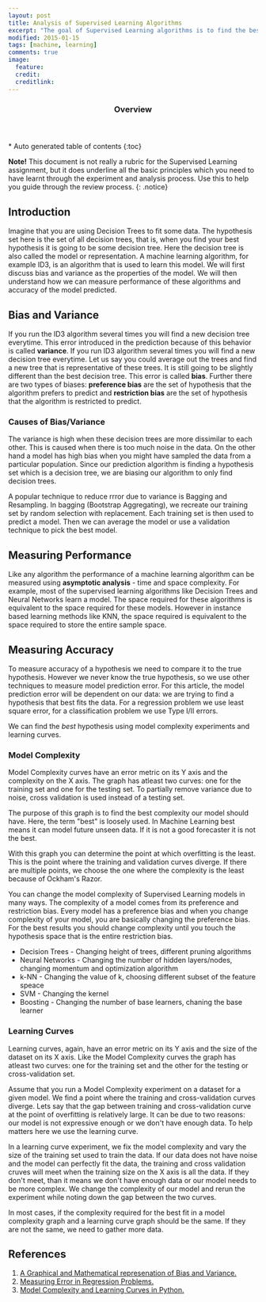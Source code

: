 ```yaml
---
layout: post
title: Analysis of Supervised Learning Algorithms
excerpt: "The goal of Supervised Learning algorithms is to find the best hypothesis. To discuss analysis of these algorithms means understanding properties of the model predicted and the prediction algorithm itself."
modified: 2015-01-15
tags: [machine, learning]
comments: true
image:
  feature:
  credit:
  creditlink:
---
```


<section id="table-of-contents" class="toc">
  <header>
    <h3>Overview</h3>
  </header>
<div id="drawer" markdown="1">
*  Auto generated table of contents
{:toc}
</div>
</section><!-- /#table-of-contents -->


**Note!** This document is not really a rubric for the Supervised Learning assignment, but it does underline all the basic principles which you need to have learnt through the experiment and analysis process. Use this to help you guide through the review process.
{: .notice}

## Introduction

Imagine that you are using Decision Trees to fit some data. The hypothesis set here is the set of all decision trees, that is, when you find your best hypothesis it is going to be some decision tree. Here the decision tree is also called the model or representation. A machine learning algorithm, for example ID3, is an algorithm that is used to learn this model. We will first discuss bias and variance as the properties of the model. We will then understand how we can measure performance of these algorithms and accuracy of the model predicted.

## Bias and Variance

If you run the ID3 algorithm several times you will find a new decision tree everytime. This error introduced in the prediction because of this behavior is called **variance**. If you run ID3 algorithm several times you will find a new decision tree everytime. Let us say you could average out the trees and find a new tree that is representative of these trees. It is still going to be slightly different than the best decision tree. This error is called **bias**. Further there are two types of biases: **preference bias** are the set of hypothesis that the algorithm prefers to predict and **restriction bias** are the set of hypothesis that the algorithm is restricted to predict.

### Causes of Bias/Variance

The variance is high when these decision trees are more dissimilar to each other. This is caused when there is too much noise in the data. On the other hand a model has high bias when you might have sampled the data from a particular population. Since our prediction algorithm is finding a hypothesis set which is a decision tree, we are biasing our algorithm to only find decision trees.

A popular technique to reduce rrror due to variance is Bagging and Resampling. In bagging (Bootstrap Aggregating), we recreate our training set by random selection with replacement. Each training set is then used to predict a model. Then we can average the model or use a validation technique to pick the best model.

## Measuring Performance

Like any algorithm the performance of a machine learning algorithm can be measured using **asymptotic analysis** - time and space complexity. For example, most of the supervised learning algorithms like Decision Trees and Neural Networks learn a model. The space required for these algorithms is equivalent to the space required for these models. However in instance based learning methods like KNN, the space required is equivalent to the space required to store the entire sample space.

## Measuring Accuracy

To measure accuracy of a hypothesis we need to compare it to the true hypothesis. However we never know the true hypothesis, so we use other techniques to measure model prediction error. For this article, the model prediction error will be dependent on our data: we are trying to find a hypothesis that best fits the data. For a regression problem we use least square error, for a classification problem we use Type I/II errors.

We can find the *best* hypothesis using model complexity experiments and learning curves.

### Model Complexity

Model Complexity curves have an error metric on its Y axis and the complexity on the X axis. The graph has atleast two curves: one for the training set and one for the testing set. To partially remove variance due to noise, cross validation is used instead of a testing set.

The purpose of this graph is to find the best complexity our model should have. Here, the term "best" is loosely used. In Machine Learning best means it can model future unseen data. If it is not a good forecaster it is not the best.

With this graph you can determine the point at which overfitting is the least. This is the point where the training and validation curves diverge. If there are multiple points, we choose the one where the complexity is the least because of Ockham's Razor.

You can change the model complexity of Supervised Learning models in many ways. The complexity of a model comes from its preference and restriction bias. Every model has a preference bias and when you change complexity of your model, you are basically changing the preference bias. For the best results you should change complexity until you touch the hypothesis space that is the entire restriction bias.

* Decision Trees - Changing height of trees, different pruning algorithms
* Neural Networks - Changing the number of hidden layers/nodes, changing momentum and optimization algorithm
* k-NN - Changing the value of k, choosing different subset of the feature speace
* SVM - Changing the kernel
* Boosting - Changing the number of base learners, chaning the base learner

### Learning Curves

Learning curves, again, have an error metric on its Y axis and the size of the dataset on its X axis. Like the Model Complexity curves the graph has atleast two curves: one for the training set and the other for the testing or cross-validation set.

Assume that you run a Model Complexity experiment on a dataset for a given model. We find a point where the training and cross-validation curves diverge. Lets say that the gap between training and cross-validation curve at the point of overfitting is relatively large. It can be due to two reasons: our model is not expressive enough or we don't have enough data. To help matters here we use the learning curve.

In a learning curve experiment, we fix the model complexity and vary the size of the training set used to train the data. If our data does not have noise and the model can perfectly fit the data, the training and cross validation cruves will meet when the training size on the X axis is all the data. If they don't meet, than it means we don't have enough data or our model needs to be more complex. We change the complexity of our model and rerun the experiment while noting down the gap between the two curves.

In most cases, if the complexity required for the best fit in a model complexity graph and a learning curve graph should be the same. If they are not the same, we need to gather more data.

## References

1. [A Graphical and Mathematical represenation of Bias and Variance.](http://www.robotvisions.org/7641/supervised/scott.fortmann-roe.com/docs/BiasVariance.html)
2. [Measuring Error in Regression Problems.](http://scott.fortmann-roe.com/docs/MeasuringError.html)
3. [Model Complexity and Learning Curves in Python.](http://scikit-learn.org/stable/modules/learning_curve.html)
